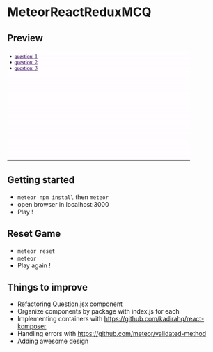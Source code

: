 # MeteorReactReduxMCQ

## Preview

![](meteorReactReduxMCQ.gif)

## Getting started

- ``meteor npm install`` then ``meteor``
- open browser in localhost:3000
- Play !

## Reset Game

- ``meteor reset``
- ``meteor``
- Play again !

## Things to improve

- Refactoring Question.jsx component
- Organize components by package with index.js for each
- Implementing containers with https://github.com/kadirahq/react-komposer
- Handling errors with https://github.com/meteor/validated-method
- Adding awesome design

